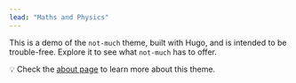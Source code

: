 ```yaml
---
lead: "Maths and Physics"
---
```


This is a demo of the `not-much` theme, built with Hugo, and is intended to be trouble-free. Explore it to see what `not-much` has to offer.

💡 Check the [about page](./about) to learn more about this theme.
